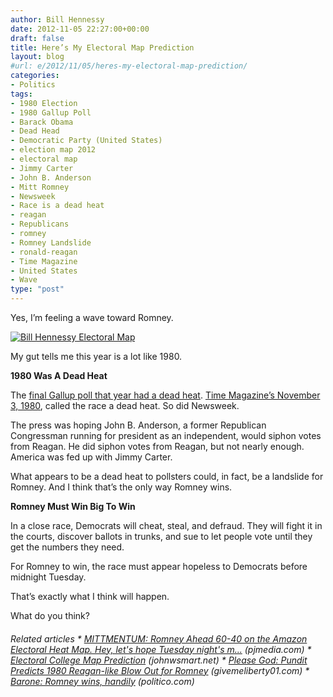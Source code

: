 ```yaml
---
author: Bill Hennessy
date: 2012-11-05 22:27:00+00:00
draft: false
title: Here’s My Electoral Map Prediction
layout: blog
#url: e/2012/11/05/heres-my-electoral-map-prediction/
categories:
- Politics
tags:
- 1980 Election
- 1980 Gallup Poll
- Barack Obama
- Dead Head
- Democratic Party (United States)
- election map 2012
- electoral map
- Jimmy Carter
- John B. Anderson
- Mitt Romney
- Newsweek
- Race is a dead heat
- reagan
- Republicans
- romney
- Romney Landslide
- ronald-reagan
- Time Magazine
- United States
- Wave
type: "post"
---
```


Yes, I’m feeling a wave toward Romney.

[![Bill Hennessy Electoral Map](https://ludicrite.files.wordpress.com/2012/11/bill-hennessy-electoral-map_thumb.png)
](https://ludicrite.files.wordpress.com/2012/11/bill-hennessy-electoral-map.png)

My gut tells me this year is a lot like 1980.

**1980 Was A Dead Heat**

The [final Gallup poll that year had a dead heat](https://www.gallup.com/poll/110548/gallup-presidential-election-trialheat-trends-19362004.aspx#2). [Time Magazine’s November 3, 1980](https://www.time.com/time/magazine/article/0,9171,924487,00.html), called the race a dead heat. So did Newsweek.

The press was hoping John B. Anderson, a former Republican Congressman running for president as an independent, would siphon votes from Reagan. He did siphon votes from Reagan, but not nearly enough. America was fed up with Jimmy Carter.

What appears to be a dead heat to pollsters could, in fact, be a landslide for Romney. And I think that’s the only way Romney wins.

**Romney Must Win Big To Win**

In a close race, Democrats will cheat, steal, and defraud. They will fight it in the courts, discover ballots in trunks, and sue to let people vote until they get the numbers they need.

For Romney to win, the race must appear hopeless to Democrats before midnight Tuesday.

That’s exactly what I think will happen.

What do you think?

###### Related articles   * [MITTMENTUM: Romney Ahead 60-40 on the Amazon Electoral Heat Map. Hey, let's hope Tuesday night's m...](https://pjmedia.com/instapundit/156797/) (pjmedia.com)    * [Electoral College Map Prediction](https://johnwsmart.net/2012/11/02/electoral-college-map-predication/) (johnwsmart.net)    * [Please God: Pundit Predicts 1980 Reagan-like Blow Out for Romney](https://givemeliberty01.com/2012/10/01/please-god-pundit-predicts-1980-reagan-like-blow-out-for-romney/) (givemeliberty01.com)    * [Barone: Romney wins, handily](https://www.politico.com/blogs/charlie-mahtesian/2012/11/barone-romney-wins-handily-148289.html) (politico.com) 
